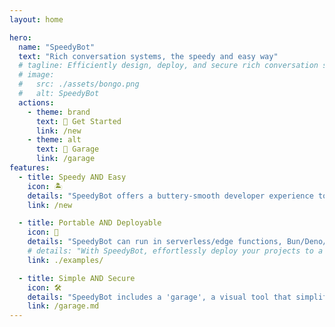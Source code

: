 ```yaml
---
layout: home

hero:
  name: "SpeedyBot"
  text: "Rich conversation systems, the speedy and easy way"
  # tagline: Efficiently design, deploy, and secure rich conversation systems in enterprises and large teams
  # image:
  #   src: ./assets/bongo.png
  #   alt: SpeedyBot
  actions:
    - theme: brand
      text: 🚀 Get Started
      link: /new
    - theme: alt
      text: 🔧 Garage
      link: /garage
features:
  - title: Speedy AND Easy
    icon: 🏝
    details: "SpeedyBot offers a buttery-smooth developer experience to keep you building bots not scouring docs. There's full local live-reload updates on code changes (WITHOUT tunneling tools), zero external dependencies, built-in type hints, autocomplete, + other DX goodness"
    link: /new

  - title: Portable AND Deployable
    icon: 🧳
    details: "SpeedyBot can run in serverless/edge functions, Bun/Deno/Vercel/friends, fixed server, CI/CD script-- anyplace with power + internet you can probably stash SpeedyBot  anywhere you can run"
    # details: "With SpeedyBot, effortlessly deploy your projects to a variety of infrastructures, be it serverless, CI/CD pipelines, script-hosted servers, global CDNs or aligning to your preferences."
    link: ./examples/

  - title: Simple AND Secure
    icon: 🛠
    details: "SpeedyBot includes a 'garage', a visual tool that simplifies and secures the management of webhooks, enrichment of interactive SpeedyCards, with an added perk of searchable API docs and examples."
    link: /garage.md
---
```

